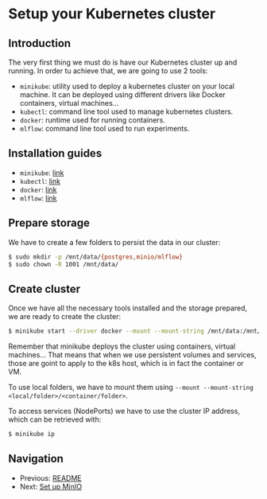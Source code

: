 # Setup your Kubernetes cluster

## Introduction

The very first thing we must do is have our Kubernetes cluster up and running. In order tu achieve 
that, we are going to use 2 tools:

- `minikube`: utility used to deploy a kubernetes cluster on your local machine. It can be deployed
  using different drivers like Docker containers, virtual machines...
- `kubectl`: command line tool used to manage kubernetes clusters.
- `docker`: runtime used for running containers.
- `mlflow`: command line tool used to run experiments.

## Installation guides

- `minikube`: [link](https://minikube.sigs.k8s.io/docs/start/)
- `kubectl`: [link](https://kubernetes.io/docs/tasks/tools/install-kubectl-linux/)
- `docker`: [link](https://docs.docker.com/engine/install/ubuntu/)
- `mlflow`: [link](https://www.mlflow.org/docs/latest/quickstart.html)

## Prepare storage

We have to create a few folders to persist the data in our cluster:

```bash
$ sudo mkdir -p /mnt/data/{postgres,minio/mlflow}
$ sudo chown -R 1001 /mnt/data/
```

## Create cluster

Once we have all the necessary tools installed and the storage prepared, we are ready to create
the cluster:

```bash
$ minikube start --driver docker --mount --mount-string /mnt/data:/mnt/data
```

Remember that minikube deploys the cluster using containers, virtual machines... That means that
when we use persistent volumes and services, those are goint to apply to the k8s host, which is 
in fact the container or VM. 

To use local folders, we have to mount them using 
`--mount --mount-string <local/folder>/<container/folder>`.

To access services (NodePorts) we have to use the cluster IP address, which can be retrieved with:

```bash
$ minikube ip
```

## Navigation

- Previous: [README](../README.md)
- Next: [Set up MinIO](setup_minio.md)
